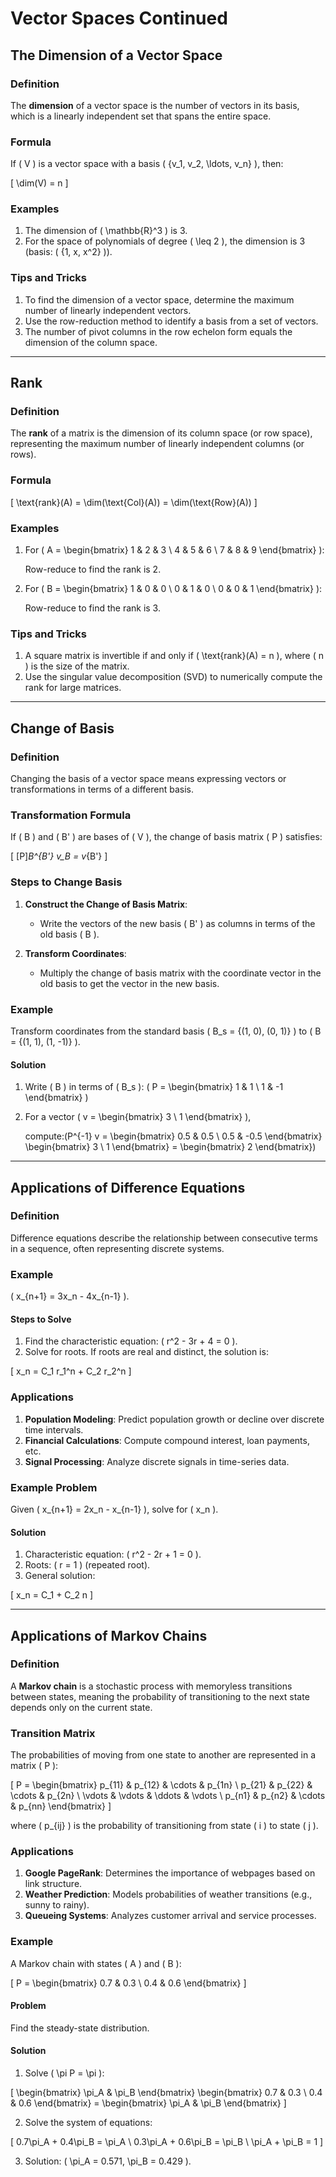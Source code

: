 # Vector Spaces Continued
## The Dimension of a Vector Space

### Definition
The **dimension** of a vector space is the number of vectors in its basis, which is a linearly independent set that spans the entire space.

### Formula
If \( V \) is a vector space with a basis \( \{v_1, v_2, \ldots, v_n\} \), then:

\[
\dim(V) = n
\]

### Examples
1. The dimension of \( \mathbb{R}^3 \) is 3.
2. For the space of polynomials of degree \( \leq 2 \), the dimension is 3 (basis: \( \{1, x, x^2\} \)).

### Tips and Tricks
1. To find the dimension of a vector space, determine the maximum number of linearly independent vectors.
2. Use the row-reduction method to identify a basis from a set of vectors.
3. The number of pivot columns in the row echelon form equals the dimension of the column space.

---

## Rank

### Definition
The **rank** of a matrix is the dimension of its column space (or row space), representing the maximum number of linearly independent columns (or rows).

### Formula
\[
\text{rank}(A) = \dim(\text{Col}(A)) = \dim(\text{Row}(A))
\]

### Examples
1. For \(
A = \begin{bmatrix} 1 & 2 & 3 \\ 4 & 5 & 6 \\ 7 & 8 & 9 \end{bmatrix}
\):

      Row-reduce to find the rank is 2.

2. For \(
B = \begin{bmatrix} 1 & 0 & 0 \\ 0 & 1 & 0 \\ 0 & 0 & 1 \end{bmatrix}
\):

      Row-reduce to find the rank is 3.

### Tips and Tricks
1. A square matrix is invertible if and only if \( \text{rank}(A) = n \), where \( n \) is the size of the matrix.
2. Use the singular value decomposition (SVD) to numerically compute the rank for large matrices.

---

## Change of Basis

### Definition
Changing the basis of a vector space means expressing vectors or transformations in terms of a different basis.

### Transformation Formula
If \( B \) and \( B' \) are bases of \( V \), the change of basis matrix \( P \) satisfies:

\[
[P]_B^{B'} v_B = v_{B'}
\]

### Steps to Change Basis
1. **Construct the Change of Basis Matrix**: 
   - Write the vectors of the new basis \( B' \) as columns in terms of the old basis \( B \).

2. **Transform Coordinates**: 
   - Multiply the change of basis matrix with the coordinate vector in the old basis to get the vector in the new basis.

### Example
Transform coordinates from the standard basis \( B_s = \{(1, 0), (0, 1)\} \) to \( B = \{(1, 1), (1, -1)\} \).

#### Solution
1. Write \( B \) in terms of \( B_s \):
\(
P = \begin{bmatrix} 1 & 1 \\ 1 & -1 \end{bmatrix}
\)

2. For a vector \( v = \begin{bmatrix} 3 \\ 1 \end{bmatrix} \), 

      compute:\(P^{-1} v = \begin{bmatrix} 0.5 & 0.5 \\ 0.5 & -0.5 \end{bmatrix} \begin{bmatrix} 3 \\ 1 \end{bmatrix} = \begin{bmatrix} 2 \end{bmatrix}\)

---

## Applications of Difference Equations

### Definition
Difference equations describe the relationship between consecutive terms in a sequence, often representing discrete systems.

### Example
\( x_{n+1} = 3x_n - 4x_{n-1} \).

#### Steps to Solve
1. Find the characteristic equation: \( r^2 - 3r + 4 = 0 \).
2. Solve for roots. If roots are real and distinct, the solution is:

\[
x_n = C_1 r_1^n + C_2 r_2^n
\]

### Applications
1. **Population Modeling**: Predict population growth or decline over discrete time intervals.
2. **Financial Calculations**: Compute compound interest, loan payments, etc.
3. **Signal Processing**: Analyze discrete signals in time-series data.

### Example Problem
Given \( x_{n+1} = 2x_n - x_{n-1} \), solve for \( x_n \).

#### Solution
1. Characteristic equation: \( r^2 - 2r + 1 = 0 \).
2. Roots: \( r = 1 \) (repeated root).
3. General solution:

\[
x_n = C_1 + C_2 n
\]

---

## Applications of Markov Chains

### Definition
A **Markov chain** is a stochastic process with memoryless transitions between states, meaning the probability of transitioning to the next state depends only on the current state.

### Transition Matrix
The probabilities of moving from one state to another are represented in a matrix \( P \):

\[
P = \begin{bmatrix} p_{11} & p_{12} & \cdots & p_{1n} \\
p_{21} & p_{22} & \cdots & p_{2n} \\
\vdots & \vdots & \ddots & \vdots \\
p_{n1} & p_{n2} & \cdots & p_{nn} \end{bmatrix}
\]

where \( p_{ij} \) is the probability of transitioning from state \( i \) to state \( j \).

### Applications
1. **Google PageRank**: Determines the importance of webpages based on link structure.
2. **Weather Prediction**: Models probabilities of weather transitions (e.g., sunny to rainy).
3. **Queueing Systems**: Analyzes customer arrival and service processes.

### Example
A Markov chain with states \( A \) and \( B \):

\[
P = \begin{bmatrix} 0.7 & 0.3 \\
0.4 & 0.6 \end{bmatrix}
\]

#### Problem
Find the steady-state distribution.

#### Solution
1. Solve \( \pi P = \pi \):

\[
\begin{bmatrix} \pi_A & \pi_B \end{bmatrix} \begin{bmatrix} 0.7 & 0.3 \\
0.4 & 0.6 \end{bmatrix} = \begin{bmatrix} \pi_A & \pi_B \end{bmatrix}
\]

2. Solve the system of equations:

\[
0.7\pi_A + 0.4\pi_B = \pi_A \\
0.3\pi_A + 0.6\pi_B = \pi_B \\
\pi_A + \pi_B = 1
\]

3. Solution: \( \pi_A = 0.571, \pi_B = 0.429 \).

